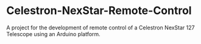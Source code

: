 # Celestron-NexStar-Remote-Control
A project for the development of remote control of a Celestron NexStar 127 Telescope using an Arduino platform.
